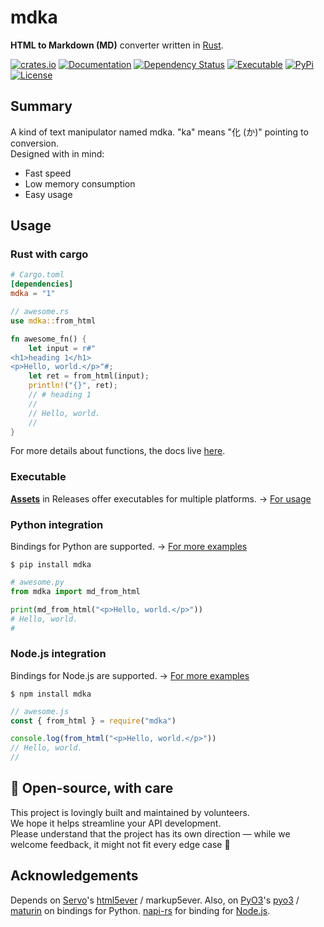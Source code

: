# mdka

**HTML to Markdown (MD)** converter written in [Rust](https://www.rust-lang.org/).

[![crates.io](https://img.shields.io/crates/v/mdka?label=latest)](https://crates.io/crates/mdka)
[![Documentation](https://docs.rs/mdka/badge.svg?version=latest)](https://docs.rs/mdka)
[![Dependency Status](https://deps.rs/crate/mdka/latest/status.svg)](https://deps.rs/crate/mdka)
[![Executable](https://github.com/nabbisen/mdka-rs/actions/workflows/release-executable.yaml/badge.svg)](https://github.com/nabbisen/mdka-rs/actions/workflows/release-executable.yaml)
[![PyPi](https://github.com/nabbisen/mdka-rs/actions/workflows/release-pypi.yaml/badge.svg)](https://github.com/nabbisen/mdka-rs/actions/workflows/release-pypi.yaml)
[![License](https://img.shields.io/github/license/nabbisen/mdka-rs)](https://github.com/nabbisen/mdka-rs/blob/main/LICENSE)

## Summary

A kind of text manipulator named mdka. "ka" means "化 (か)" pointing to conversion.    
Designed with in mind:

- Fast speed
- Low memory consumption
- Easy usage

## Usage

### Rust with cargo

```toml
# Cargo.toml
[dependencies]
mdka = "1"
```

```rust
// awesome.rs
use mdka::from_html

fn awesome_fn() {
    let input = r#"
<h1>heading 1</h1>
<p>Hello, world.</p>"#;
    let ret = from_html(input);
    println!("{}", ret);
    // # heading 1
    // 
    // Hello, world.
    // 
}
```

For more details about functions, the docs live [here](docs/functions.md).

### Executable

[**Assets**](https://github.com/nabbisen/mdka-rs/releases/latest) in Releases offer executables for multiple platforms. → [For usage](docs/executable.md)

### Python integration

Bindings for Python are supported. → [For more examples](docs/BINDINGS_FOR_PYTHON.md)

```console
$ pip install mdka
```

```python
# awesome.py
from mdka import md_from_html

print(md_from_html("<p>Hello, world.</p>"))
# Hello, world.
# 
```

### Node.js integration

Bindings for Node.js are supported. → [For more examples](napi/README.md)

```console
$ npm install mdka
```

```js
// awesome.js
const { from_html } = require("mdka")

console.log(from_html("<p>Hello, world.</p>"))
// Hello, world.
// 
```

## 🤝 Open-source, with care

This project is lovingly built and maintained by volunteers.  
We hope it helps streamline your API development.  
Please understand that the project has its own direction — while we welcome feedback, it might not fit every edge case 🌱

## Acknowledgements

Depends on [Servo](https://servo.org/)'s [html5ever](https://github.com/servo/html5ever) / markup5ever.
Also, on [PyO3](https://github.com/PyO3)'s [pyo3](https://github.com/PyO3/pyo3) / [maturin](https://github.com/PyO3/maturin) on bindings for Python. [napi-rs](https://github.com/napi-rs/napi-rs) for binding for [Node.js](https://nodejs.org/).
